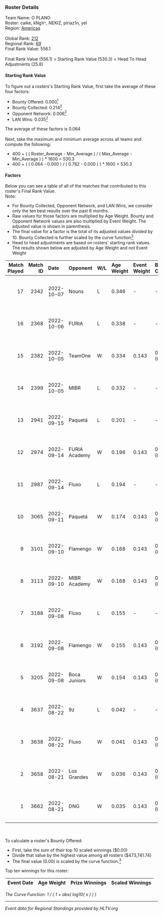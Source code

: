 ### Roster Details<br />
Team Name: O PLANO<br />
Roster: caike, kNgV-, NEKIZ, piriaz1n, yel<br />
Region: [Americas]( ../standings_americas.md)<br />
<br />
Global Rank: [212](../standings_global.md)<br />
Regional Rank: [69]( ../standings_americas.md)<br />
Final Rank Value:  556.1<br />
<br />
Final Rank Value (556.1) = Starting Rank Value (530.3) + Head To Head Adjustments (25.8)<br />

#### Starting Rank Value<br />
To figure out a rosters's Starting Rank Value, first take the average of these four factors:<br />
- Bounty Offered: 0.000[<sup>1</sup>](#table2)
- Bounty Collected: 0.214[<sup>2</sup>](#table1)
- Opponent Network: 0.006[<sup>2</sup>](#table1)
- LAN Wins: 0.035[<sup>2</sup>](#table1)

The average of these factors is 0.064<br />
<br />
Next, take the maximum and minimum average across all teams and compute the following:<br />
- 400 + ( ( Roster_Average - Min_Average ) / ( Max_Average - Min_Average ) ) * 1600 = 530.3
- 400 + ( ( 0.064 - 0.000 ) / ( 0.782 - 0.000 ) ) * 1600 = 530.3


#### Factors<br />
Below you can see a table of all of the matches that contributed to this roster's Final Rank Value.<br />
Note:<br />

- For Bounty Collected, Opponent Network, and LAN Wins, we consider only the ten best results over the past 6 months.
- Raw values for those factors are multiplied by Age Weight. Bounty and Opponent Network values are also multiplied by Event Weight. The adjusted value is shown in parenthesis.
- The final value for a factor is the total of its adjusted values divided by 10. Bounty Collected is further scaled by the curve function[<sup>3</sup>](#curveFunction)
- Head to head adjustments are based on rosters' starting rank values. The results shown below are adjusted by Age Weight and not Event Weight
<span id="table1"></span><br />


| Match Played | Match ID | Date       | Opponent      | W/L | Age Weight | Event Weight | Bounty Collected | Opponent Network | LAN Wins  | H2H Adj. | Roster                             |
| -: | -: | :- | :- | :- | :- | :- | :- | :- | :- | -: | :- |
|           17 |     2342 | 2022-10-07 | Nouns         | L   | 0.346      | -            | -                | -                | -         |    -2.85 | caike, kNgV-, NEKIZ, piriaz1n, yel |
|           16 |     2368 | 2022-10-06 | FURIA         | L   | 0.338      | -            | -                | -                | -         |    -0.20 | caike, kNgV-, NEKIZ, piriaz1n, yel |
|           15 |     2382 | 2022-10-05 | TeamOne       | W   | 0.334      | 0.143        | 0.028 (0.001)    | 0.445 (0.021)    | 1 (0.334) |     9.33 | caike, kNgV-, NEKIZ, piriaz1n, yel |
|           14 |     2399 | 2022-10-05 | MIBR          | L   | 0.332      | -            | -                | -                | -         |    -0.79 | caike, kNgV-, NEKIZ, piriaz1n, yel |
|           13 |     2941 | 2022-09-15 | Paquetá       | L   | 0.201      | -            | -                | -                | -         |    -1.76 | caike, kNgV-, NEKIZ, piriaz1n, yel |
|           12 |     2974 | 2022-09-14 | FURIA Academy | W   | 0.196      | 0.143        | 0.004 (0.000)    | 0.278 (0.008)    | 0 (0.000) |     4.57 | caike, kNgV-, NEKIZ, piriaz1n, yel |
|           11 |     2987 | 2022-09-14 | Fluxo         | L   | 0.194      | -            | -                | -                | -         |    -0.79 | caike, kNgV-, NEKIZ, piriaz1n, yel |
|           10 |     3065 | 2022-09-11 | Paquetá       | W   | 0.174      | 0.143        | 0.005 (0.000)    | 0.457 (0.011)    | 0 (0.000) |     3.99 | caike, kNgV-, NEKIZ, piriaz1n, yel |
|            9 |     3101 | 2022-09-10 | Flamengo      | W   | 0.168      | 0.143        | 0.001 (0.000)    | 0.288 (0.007)    | 0 (0.000) |     3.67 | caike, kNgV-, NEKIZ, piriaz1n, yel |
|            8 |     3113 | 2022-09-10 | MIBR Academy  | W   | 0.168      | 0.143        | 0.000 (0.000)    | 0.042 (0.001)    | 0 (0.000) |     2.67 | caike, kNgV-, NEKIZ, piriaz1n, yel |
|            7 |     3188 | 2022-09-08 | Fluxo         | L   | 0.155      | -            | -                | -                | -         |    -0.61 | caike, kNgV-, NEKIZ, piriaz1n, yel |
|            6 |     3192 | 2022-09-08 | Flamengo      | W   | 0.155      | 0.143        | 0.001 (0.000)    | 0.288 (0.006)    | 0 (0.000) |     3.42 | caike, kNgV-, NEKIZ, piriaz1n, yel |
|            5 |     3205 | 2022-09-08 | Boca Juniors  | W   | 0.154      | 0.143        | 0.000 (0.000)    | 0.034 (0.001)    | 0 (0.000) |     2.80 | caike, kNgV-, NEKIZ, piriaz1n, yel |
|            4 |     3637 | 2022-08-22 | 9z            | L   | 0.042      | -            | -                | -                | -         |    -0.15 | caike, kNgV-, NEKIZ, piriaz1n, yel |
|            3 |     3638 | 2022-08-22 | Fluxo         | W   | 0.041      | 0.143        | 0.087 (0.001)    | 0.528 (0.003)    | 0 (0.000) |     1.14 | caike, kNgV-, NEKIZ, piriaz1n, yel |
|            2 |     3658 | 2022-08-21 | Los Grandes   | W   | 0.036      | 0.143        | 0.000 (0.000)    | 0.001 (0.000)    | 0 (0.000) |     0.48 | caike, kNgV-, NEKIZ, piriaz1n, yel |
|            1 |     3662 | 2022-08-21 | DNG           | W   | 0.035      | 0.143        | 0.004 (0.000)    | 0.113 (0.001)    | 0 (0.000) |     0.87 | caike, kNgV-, NEKIZ, piriaz1n, yel |

<br />
<span id="table2"></span><br />
To calculate a roster's Bounty Offered:<br />

- First, take the sum of their top 10 scaled winnings ($0.00)
- Divide that value by the highest value among all rosters ($473,741.74)
- The final value (0.00) is scaled by the curve function.[<sup>3</sup>](#curveFunction)

Top ten winnings for this roster:<br />

| Event Date | Age Weight | Prize Winnings | Scaled Winnings |
| :- | -: | :- | :- |


<span id="curveFunction"></span>_The Curve Function: 1 / ( 1 + abs( log10( x ) ) )_<br />

---
_Event data for Regional Standings provided by HLTV.org_<br />
